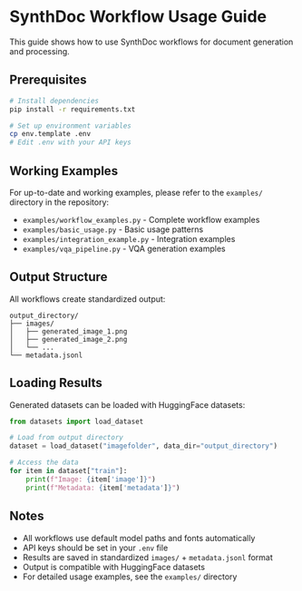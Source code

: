 # SynthDoc Workflow Usage Guide

This guide shows how to use SynthDoc workflows for document generation and processing.

## Prerequisites

```bash
# Install dependencies
pip install -r requirements.txt

# Set up environment variables
cp env.template .env
# Edit .env with your API keys
```

## Working Examples

For up-to-date and working examples, please refer to the `examples/` directory in the repository:

- `examples/workflow_examples.py` - Complete workflow examples
- `examples/basic_usage.py` - Basic usage patterns
- `examples/integration_example.py` - Integration examples
- `examples/vqa_pipeline.py` - VQA generation examples

## Output Structure

All workflows create standardized output:

```
output_directory/
├── images/
│   ├── generated_image_1.png
│   ├── generated_image_2.png
│   └── ...
└── metadata.jsonl
```

## Loading Results

Generated datasets can be loaded with HuggingFace datasets:

```python
from datasets import load_dataset

# Load from output directory
dataset = load_dataset("imagefolder", data_dir="output_directory")

# Access the data
for item in dataset["train"]:
    print(f"Image: {item['image']}")
    print(f"Metadata: {item['metadata']}")
```

## Notes

- All workflows use default model paths and fonts automatically
- API keys should be set in your `.env` file
- Results are saved in standardized `images/` + `metadata.jsonl` format
- Output is compatible with HuggingFace datasets
- For detailed usage examples, see the `examples/` directory 